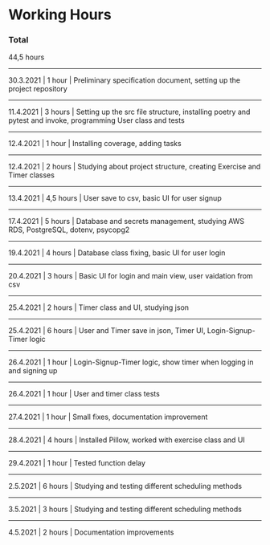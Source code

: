 # Working Hours

### Total

44,5 hours

---

30.3.2021 | 1 hour | Preliminary specification document, setting up the project repository

---

11.4.2021 | 3 hours | Setting up the src file structure, installing poetry and pytest and invoke, programming User class and tests

---

12.4.2021 | 1 hour | Installing coverage, adding tasks

---

12.4.2021 | 2 hours | Studying about project structure, creating Exercise and Timer classes

---

13.4.2021 | 4,5 hours | User save to csv, basic UI for user signup

---

17.4.2021 | 5 hours | Database and secrets management, studying AWS RDS, PostgreSQL, dotenv, psycopg2

---

19.4.2021 | 4 hours | Database class fixing, basic UI for user login

---

20.4.2021 | 3 hours | Basic UI for login and main view, user vaidation from csv

---

25.4.2021 | 2 hours | Timer class and UI, studying json

---

25.4.2021 | 6 hours | User and Timer save in json, Timer UI, Login-Signup-Timer logic

---

26.4.2021 | 1 hour | Login-Signup-Timer logic, show timer when logging in and signing up

---

26.4.2021 | 1 hour | User and timer class tests

---

27.4.2021 | 1 hour | Small fixes, documentation improvement

---

28.4.2021 | 4 hours | Installed Pillow, worked with exercise class and UI

---

29.4.2021 | 1 hour | Tested function delay

---

2.5.2021 | 6 hours | Studying and testing different scheduling methods

---

3.5.2021 | 3 hours | Studying and testing different scheduling methods

---

4.5.2021 | 2 hours | Documentation improvements

